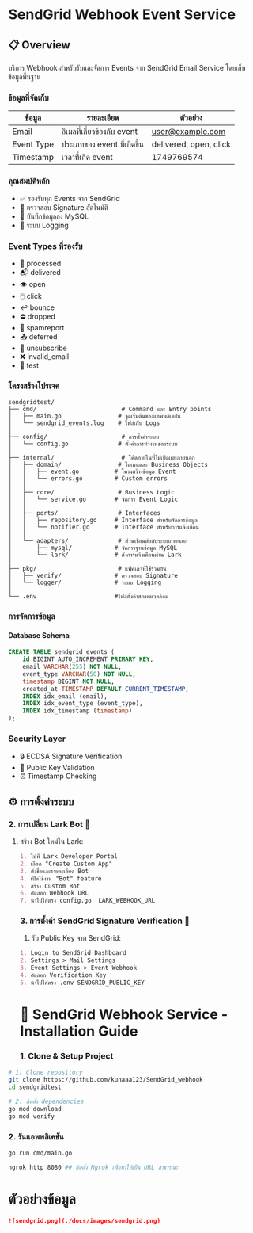# SendGrid Webhook Event Service

## 📋 Overview

บริการ Webhook สำหรับรับและจัดการ Events จาก SendGrid Email Service โดยเก็บข้อมูลพื้นฐาน 

### ข้อมูลที่จัดเก็บ
| ข้อมูล | รายละเอียด | ตัวอย่าง |
|--------|------------|----------|
| Email | อีเมลที่เกี่ยวข้องกับ event | user@example.com |
| Event Type | ประเภทของ event ที่เกิดขึ้น | delivered, open, click | ฯลฯ |
| Timestamp | เวลาที่เกิด event | 1749769574 |

### คุณสมบัติหลัก
- ✅ รองรับทุก Events จาก SendGrid
- 🔐 ตรวจสอบ Signature อัตโนมัติ
- 💾 บันทึกข้อมูลลง MySQL
- 📝 ระบบ Logging 

### Event Types ที่รองรับ
- 📨 processed
- 📬 delivered
- 👁️ open
- 🖱️ click
- ↩️ bounce
- ⛔ dropped
- 🚫 spamreport
- 📤 deferred
- 🔄 unsubscribe
- ❌ invalid_email
- 🧪 test

### โครงสร้างโปรเจค

```
sendgridtest/
├── cmd/                        # Command และ Entry points
│   ├── main.go                # จุดเริ่มต้นของแอพพลิเคชัน
│   └── sendgrid_events.log    # ไฟล์เก็บ Logs
│
├── config/                     # การตั้งค่าระบบ
│   └── config.go              # ตั้งค่าการทำงานของระบบ
│
├── internal/                   # โค้ดภายในที่ไม่เปิดเผยภายนอก
│   ├── domain/                # โดเมนและ Business Objects
│   │   ├── event.go          # โครงสร้างข้อมูล Event
│   │   └── errors.go         # Custom errors
│   │
│   ├── core/                  # Business Logic
│   │   └── service.go        # จัดการ Event Logic
│   │
│   ├── ports/                 # Interfaces
│   │   ├── repository.go     # Interface สำหรับจัดการข้อมูล
│   │   └── notifier.go       # Interface สำหรับการแจ้งเตือน
│   │
│   └── adapters/              # ส่วนเชื่อมต่อกับระบบภายนอก
│       ├── mysql/            # จัดการฐานข้อมูล MySQL
│       └── lark/             # ส่งการแจ้งเตือนผ่าน Lark
│
├── pkg/                       # แพ็คเกจที่ใช้ร่วมกัน
│   ├── verify/               # ตรวจสอบ Signature
│   └── logger/               # ระบบ Logging
│
└── .env                      #ไฟล์ตั้งค่าสภาพแวดล้อม

```

### การจัดการข้อมูล

#### Database Schema
```sql
CREATE TABLE sendgrid_events (
    id BIGINT AUTO_INCREMENT PRIMARY KEY,
    email VARCHAR(255) NOT NULL,
    event_type VARCHAR(50) NOT NULL,
    timestamp BIGINT NOT NULL,
    created_at TIMESTAMP DEFAULT CURRENT_TIMESTAMP,
    INDEX idx_email (email),
    INDEX idx_event_type (event_type),
    INDEX idx_timestamp (timestamp)
);
```

### Security Layer
- 🔒 ECDSA Signature Verification
- 🔑 Public Key Validation
- ⏰ Timestamp Checking

## ⚙️ การตั้งค่าระบบ

### 2. การเปลี่ยน Lark Bot 🤖

1. สร้าง Bot ใหม่ใน Lark:
   ```markdown
   1. ไปที่ Lark Developer Portal
   2. เลือก "Create Custom App"
   3. ตั้งชื่อและรายละเอียด Bot
   4. เปิดใช้งาน "Bot" feature
   5. สร้าง Custom Bot
   6. คัดลอก Webhook URL
   7. นำไปใส่ตรง config.go  LARK_WEBHOOK_URL
   ```

   ### 3. การตั้งค่า SendGrid Signature Verification 🔐

   1. รับ Public Key จาก SendGrid:
   ```markdown
   1. Login to SendGrid Dashboard
   2. Settings > Mail Settings
   3. Event Settings > Event Webhook
   4. คัดลอก Verification Key
   5. นำไปใส่ตรง .env SENDGRID_PUBLIC_KEY
   ```
   # 🚀 SendGrid Webhook Service - Installation Guide

   ### 1. Clone & Setup Project

```bash
# 1. Clone repository
git clone https://github.com/kunaaa123/SendGrid_webhook
cd sendgridtest

# 2. ติดตั้ง dependencies
go mod download
go mod verify
```

### 2. รันแอพพลิเคชัน
```bash
go run cmd/main.go
```

```bash
ngrok http 8080 ## ติดตั้ง Ngrok เพื่อทำให้เป็น URL สาธารณะ 
```

  #  ตัวอย่างข้อมูล

```markdown
![sendgrid.png](./docs/images/sendgrid.png) 
```



